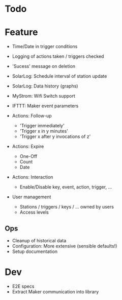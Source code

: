 # Todo

# Feature
- Time/Date in trigger conditions
- Logging of actions taken / triggers checked
- 'Sucess' message on deletion

- SolarLog: Schedule interval of station update
- SolarLog: Data history (graphs)

- MyStrom: Wifi Switch support

- IFTTT: Maker event parameters

- Actions: Follow-up
  - 'Trigger immediately'
  - 'Trigger x in y minutes'
  - 'Trigger x after y invocations of z'

- Actions: Expire
  - One-Off
  - Count
  - Date

- Actions: Interaction
  - Enable/Disable key, event, action, trigger, ...

- User management
  - Stations / triggers / keys / ... owned by users
  - Access levels

## Ops
- Cleanup of historical data
- Configuration: More extensive (sensible defaults!)
- Setup documentation

# Dev
- E2E specs
- Extract Maker communication into library
